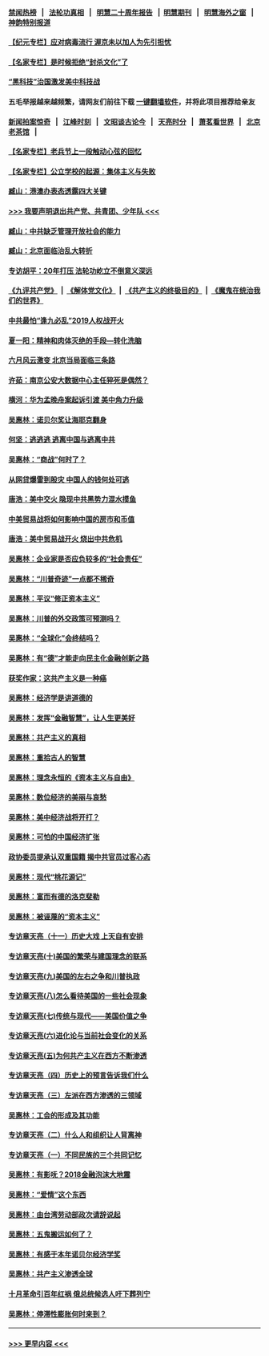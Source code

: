 #### [禁闻热榜](热点新闻.md?=0)  &nbsp;&nbsp;|&nbsp;&nbsp; [法轮功真相](https://github.com/gfw-breaker/truth/blob/master/README.md?=0) &nbsp;&nbsp;|&nbsp;&nbsp; [明慧二十周年报告](https://github.com/gfw-breaker/mh-reports/blob/master/README.md?=0) &nbsp;&nbsp;|&nbsp;&nbsp;[明慧期刊](https://github.com/gfw-breaker/mh-qikan) &nbsp;&nbsp;|&nbsp;&nbsp; [明慧海外之窗](https://github.com/gfw-breaker/mh-news/blob/master/README.md?=0) &nbsp;&nbsp;|&nbsp;&nbsp; [神韵特别报道](https://github.com/gfw-breaker/mh-news/blob/master/shenyun.md?=0)
#### [【纪元专栏】应对病毒流行 渥京未以加人为先引担忧](../pages/nsc423/n11875714.md?t=03081432) 
#### [【名家专栏】是时候拒绝“封杀文化”了](../pages/nsc423/n11814093.md?t=03081432) 
#### [“黑科技”治国激发美中科技战](../pages/nsc423/n11638056.md?t=03081432) 
#### 五毛举报越来越频繁，请网友们前往下载 [一键翻墙软件](https://github.com/gfw-breaker/ssr-accounts)，并将此项目推荐给亲友
#### [新闻拍案惊奇](https://github.com/gfw-breaker/banned-news/blob/master/pages/link4.md) &nbsp;&nbsp;|&nbsp;&nbsp; [江峰时刻](https://github.com/gfw-breaker/banned-news/blob/master/pages/link4.md) &nbsp;&nbsp;|&nbsp;&nbsp; [文昭谈古论今](https://github.com/gfw-breaker/banned-news/blob/master/pages/link4.md) &nbsp;&nbsp;|&nbsp;&nbsp; [天亮时分](https://github.com/gfw-breaker/banned-news/blob/master/pages/link4.md) &nbsp;&nbsp;|&nbsp;&nbsp; [萧茗看世界](https://github.com/gfw-breaker/banned-news/blob/master/pages/link4.md) &nbsp;&nbsp;|&nbsp;&nbsp; [北京老茶馆](https://github.com/gfw-breaker/banned-news/blob/master/pages/link4.md) &nbsp;&nbsp;|&nbsp;&nbsp; 
#### [【名家专栏】老兵节上一段触动心弦的回忆](../pages/nsc423/n11646016.md?t=03081432) 
#### [【名家专栏】公立学校的起源：集体主义与失败](../pages/nsc423/n11601833.md?t=03081432) 
#### [臧山：港澳办表态透露四大关键](../pages/nsc423/n11421628.md?t=03081432) 
#### [>>> 我要声明退出共产党、共青团、少年队 <<<](https://github.com/begood0513/goodnews/blob/master/quit/letter.md) 
#### [臧山：中共缺乏管理开放社会的能力](../pages/nsc423/n11407457.md?t=03081432) 
#### [臧山：北京面临治乱大转折](../pages/nsc423/n11406895.md?t=03081432) 
#### [专访胡平：20年打压 法轮功屹立不倒意义深远](../pages/nsc423/n11398800.md?t=03081432) 
#### [《九评共产党》](https://github.com/begood0513/9ping.md/blob/master/README.md) &nbsp;|&nbsp; [《解体党文化》](../../../../jtdwh.md/blob/master/README.md)  &nbsp;|&nbsp; [《共产主义的终极目的》](../../../../gczydzjmd.md/blob/master/README.md) &nbsp;|&nbsp; [《魔鬼在统治我们的世界》](../../../../mgztzwmdsj.md/blob/master/README.md) 
#### [中共最怕“逢九必乱”2019人权战开火](../pages/nsc423/n11385248.md?t=03081432) 
#### [夏一阳：精神和肉体灭绝的手段—转化洗脑](../pages/nsc423/n11368250.md?t=03081432) 
#### [六月风云激变 北京当局面临三条路](../pages/nsc423/n11313668.md?t=03081432) 
#### [许茹：南京公安大数据中心主任猝死是偶然？](../pages/nsc423/n11064744.md?t=03081432) 
#### [横河：华为孟晚舟案起诉引渡 美中角力升级](../pages/nsc423/n11027230.md?t=03081432) 
#### [吴惠林：诺贝尔奖让海耶克翻身](../pages/nsc423/n10890049.md?t=03081432) 
#### [何坚：逃逃逃 逃离中国与逃离中共](../pages/nsc423/n10592891.md?t=03081432) 
#### [吴惠林：“商战”何时了？](../pages/nsc423/n10573558.md?t=03081432) 
#### [从网贷爆雷到股灾 中国人的钱何处可逃](../pages/nsc423/n10572800.md?t=03081432) 
#### [唐浩：美中交火 隐现中共黑势力混水摸鱼](../pages/nsc423/n10544040.md?t=03081432) 
#### [中美贸易战将如何影响中国的房市和币值](../pages/nsc423/n10543697.md?t=03081432) 
#### [唐浩：美中贸易战开火 烧出中共危机](../pages/nsc423/n10540126.md?t=03081432) 
#### [吴惠林：企业家是否应负较多的“社会责任”](../pages/nsc423/n10535022.md?t=03081432) 
#### [吴惠林：“川普奇迹”一点都不稀奇](../pages/nsc423/n10512808.md?t=03081432) 
#### [吴惠林：平议“修正资本主义”](../pages/nsc423/n10495724.md?t=03081432) 
#### [吴惠林：川普的外交政策可预测吗？](../pages/nsc423/n10462387.md?t=03081432) 
#### [吴惠林：“全球化”会终结吗？](../pages/nsc423/n10452838.md?t=03081432) 
#### [吴惠林：有“德”才能走向民主化金融创新之路](../pages/nsc423/n10432292.md?t=03081432) 
#### [获奖作家：这共产主义是一种癌](../pages/nsc423/n10431541.md?t=03081432) 
#### [吴惠林：经济学是讲道德的](../pages/nsc423/n10398014.md?t=03081432) 
#### [吴惠林：发挥“金融智慧”，让人生更美好](../pages/nsc423/n10375019.md?t=03081432) 
#### [吴惠林：共产主义的真相](../pages/nsc423/n10351394.md?t=03081432) 
#### [吴惠林：重拾古人的智慧](../pages/nsc423/n10337691.md?t=03081432) 
#### [吴惠林：理念永恒的《资本主义与自由》](../pages/nsc423/n10316274.md?t=03081432) 
#### [吴惠林：数位经济的美丽与哀愁](../pages/nsc423/n10292946.md?t=03081432) 
#### [吴惠林：美中经济战将开打？](../pages/nsc423/n10258825.md?t=03081432) 
#### [吴惠林：可怕的中国经济扩张](../pages/nsc423/n10219147.md?t=03081432) 
#### [政协委员提承认双重国籍 揭中共官员过客心态](../pages/nsc423/n10208809.md?t=03081432) 
#### [吴惠林：现代“桃花源记”](../pages/nsc423/n10185234.md?t=03081432) 
#### [吴惠林：富而有德的洛克斐勒](../pages/nsc423/n10142264.md?t=03081432) 
#### [吴惠林：被诬蔑的“资本主义”](../pages/nsc423/n10124816.md?t=03081432) 
#### [专访章天亮（十一）历史大戏 上天自有安排](../pages/nsc423/n10094905.md?t=03081432) 
#### [专访章天亮(十)美国的繁荣与建国理念的联系](../pages/nsc423/n10094899.md?t=03081432) 
#### [专访章天亮(九)美国的左右之争和川普执政](../pages/nsc423/n10094889.md?t=03081432) 
#### [专访章天亮(八)怎么看待美国的一些社会现象](../pages/nsc423/n10094857.md?t=03081432) 
#### [专访章天亮(七)传统与现代——美国价值之争](../pages/nsc423/n10093140.md?t=03081432) 
#### [专访章天亮(六)进化论与当前社会变化的关系](../pages/nsc423/n10092036.md?t=03081432) 
#### [专访章天亮(五)为何共产主义在西方不断渗透](../pages/nsc423/n10083620.md?t=03081432) 
#### [专访章天亮（四）历史上的预言告诉我们什么](../pages/nsc423/n10083606.md?t=03081432) 
#### [专访章天亮（三）左派在西方渗透的三领域](../pages/nsc423/n10081115.md?t=03081432) 
#### [吴惠林：工会的形成及其功能](../pages/nsc423/n10080633.md?t=03081432) 
#### [专访章天亮（二）什么人和组织让人背离神](../pages/nsc423/n10076637.md?t=03081432) 
#### [专访章天亮（一）不同民族的三个共同记忆](../pages/nsc423/n10074188.md?t=03081432) 
#### [吴惠林：有影呒？2018金融泡沫大地震](../pages/nsc423/n10040534.md?t=03081432) 
#### [吴惠林：“爱情”这个东西](../pages/nsc423/n10019423.md?t=03081432) 
#### [吴惠林：由台湾劳动部政次请辞说起](../pages/nsc423/n9979679.md?t=03081432) 
#### [吴惠林：五鬼搬运如何了？](../pages/nsc423/n9925338.md?t=03081432) 
#### [吴惠林：有感于本年诺贝尔经济学奖](../pages/nsc423/n9871883.md?t=03081432) 
#### [吴惠林：共产主义渗透全球](../pages/nsc423/n9812748.md?t=03081432) 
#### [十月革命引百年红祸 俄总统候选人吁下葬列宁](../pages/nsc423/n9810182.md?t=03081432) 
#### [吴惠林：停滞性膨胀何时来到？](../pages/nsc423/n9764136.md?t=03081432) 

----
#### [ >>> 更早内容 <<< ](../indexes/nsc423-earlier.md)
